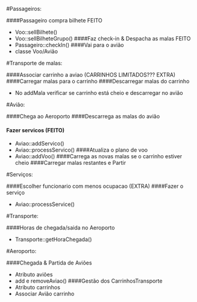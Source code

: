 
#Passageiros:

####Passageiro compra bilhete FEITO
 - Voo::sellBilhete()
 - Voo::sellBilheteGrupo()
####Faz check-in & Despacha as malas FEITO
- Passageiro::checkIn()
####Vai para o avião
- classe Voo/Avião

#Transporte de malas:

####Associar carrinho a aviao (CARRINHOS LIMITADOS??? EXTRA)
####Carregar malas para o carrinho
####Descarregar malas do carrinho
- No addMala verificar se carrinho está cheio e descarregar no avião

#Avião:

####Chega ao Aeroporto
####Descarrega as malas do avião
#### Fazer servicos (FEITO)
- Aviao::addServico()
- Aviao::processServico()
####Atualiza o plano de voo
- Aviao::addVoo()
####Carrega as novas malas se o carrinho estiver cheio
####Carregar malas restantes e Partir

#Serviços:

####Escolher funcionario com menos ocupacao (EXTRA)
####Fazer o serviço
- Aviao::processService()

#Transporte:

####Horas de chegada/saida no Aeroporto
- Transporte::getHoraChegada()

#Aeroporto:

####Chegada & Partida de Aviões
- Atributo aviões
- add e removeAviao()
####Gestão dos CarrinhosTransporte
- Atributo carrinhos
- Associar Avião carrinho